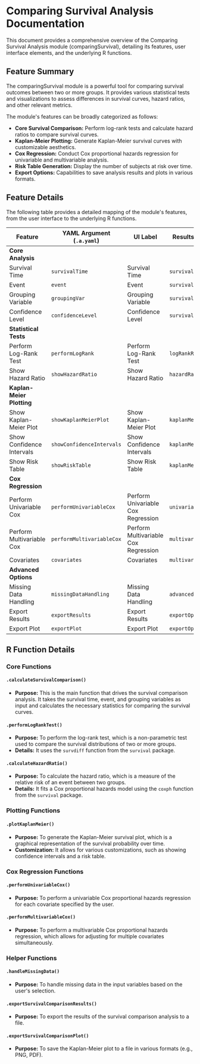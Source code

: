 # Comparing Survival Analysis Documentation

This document provides a comprehensive overview of the Comparing Survival Analysis module (comparingSurvival), detailing its features, user interface elements, and the underlying R functions.

## Feature Summary

The comparingSurvival module is a powerful tool for comparing survival outcomes between two or more groups. It provides various statistical tests and visualizations to assess differences in survival curves, hazard ratios, and other relevant metrics.

The module's features can be broadly categorized as follows:

*   **Core Survival Comparison:** Perform log-rank tests and calculate hazard ratios to compare survival curves.
*   **Kaplan-Meier Plotting:** Generate Kaplan-Meier survival curves with customizable aesthetics.
*   **Cox Regression:** Conduct Cox proportional hazards regression for univariable and multivariable analysis.
*   **Risk Table Generation:** Display the number of subjects at risk over time.
*   **Export Options:** Capabilities to save analysis results and plots in various formats.

## Feature Details

The following table provides a detailed mapping of the module's features, from the user interface to the underlying R functions.

| Feature                          | YAML Argument (`.a.yaml`)      | UI Label                               | Results Section (`.r.yaml`)         | R Function (`.b.R`)                  |
| -------------------------------- | ------------------------------ | -------------------------------------- | ----------------------------------- | ------------------------------------ |
| **Core Analysis**                |                                |                                        |                                     |                                      |
| Survival Time                    | `survivalTime`                 | Survival Time                          | `survivalComparisonOverview`        | `.calculateSurvivalComparison`       |
| Event                            | `event`                        | Event                                  | `survivalComparisonOverview`        | `.calculateSurvivalComparison`       |
| Grouping Variable                | `groupingVar`                  | Grouping Variable                      | `survivalComparisonOverview`        | `.calculateSurvivalComparison`       |
| Confidence Level                 | `confidenceLevel`              | Confidence Level                       | `survivalComparisonOverview`        | `.calculateSurvivalComparison`       |
| **Statistical Tests**            |                                |                                        |                                     |                                      |
| Perform Log-Rank Test            | `performLogRank`               | Perform Log-Rank Test                  | `logRankResults`                    | `.performLogRankTest`                |
| Show Hazard Ratio                | `showHazardRatio`              | Show Hazard Ratio                      | `hazardRatioResults`                | `.calculateHazardRatio`              |
| **Kaplan-Meier Plotting**        |                                |                                        |                                     |                                      |
| Show Kaplan-Meier Plot           | `showKaplanMeierPlot`          | Show Kaplan-Meier Plot                 | `kaplanMeierPlot`                   | `.plotKaplanMeier`                   |
| Show Confidence Intervals        | `showConfidenceIntervals`      | Show Confidence Intervals              | `kaplanMeierPlot`                   | `.plotKaplanMeier`                   |
| Show Risk Table                  | `showRiskTable`                | Show Risk Table                        | `kaplanMeierPlot`                   | `.plotKaplanMeier`                   |
| **Cox Regression**               |                                |                                        |                                     |                                      |
| Perform Univariable Cox          | `performUnivariableCox`        | Perform Univariable Cox Regression     | `univariableCoxResults`             | `.performUnivariableCox`             |
| Perform Multivariable Cox        | `performMultivariableCox`      | Perform Multivariable Cox Regression   | `multivariableCoxResults`           | `.performMultivariableCox`           |
| Covariates                       | `covariates`                   | Covariates                             | `multivariableCoxResults`           | `.performMultivariableCox`           |
| **Advanced Options**             |                                |                                        |                                     |                                      |
| Missing Data Handling            | `missingDataHandling`          | Missing Data Handling                  | `advancedOptions`                   | `.handleMissingData`                 |
| Export Results                   | `exportResults`                | Export Results                         | `exportOptions`                     | `.exportSurvivalComparisonResults`   |
| Export Plot                      | `exportPlot`                   | Export Plot                            | `exportOptions`                     | `.exportSurvivalComparisonPlot`      |

## R Function Details

### Core Functions

#### `.calculateSurvivalComparison()`

*   **Purpose:** This is the main function that drives the survival comparison analysis. It takes the survival time, event, and grouping variables as input and calculates the necessary statistics for comparing the survival curves.

#### `.performLogRankTest()`

*   **Purpose:** To perform the log-rank test, which is a non-parametric test used to compare the survival distributions of two or more groups.
*   **Details:** It uses the `survdiff` function from the `survival` package.

#### `.calculateHazardRatio()`

*   **Purpose:** To calculate the hazard ratio, which is a measure of the relative risk of an event between two groups.
*   **Details:** It fits a Cox proportional hazards model using the `coxph` function from the `survival` package.

### Plotting Functions

#### `.plotKaplanMeier()`

*   **Purpose:** To generate the Kaplan-Meier survival plot, which is a graphical representation of the survival probability over time.
*   **Customization:** It allows for various customizations, such as showing confidence intervals and a risk table.

### Cox Regression Functions

#### `.performUnivariableCox()`

*   **Purpose:** To perform a univariable Cox proportional hazards regression for each covariate specified by the user.

#### `.performMultivariableCox()`

*   **Purpose:** To perform a multivariable Cox proportional hazards regression, which allows for adjusting for multiple covariates simultaneously.

### Helper Functions

#### `.handleMissingData()`

*   **Purpose:** To handle missing data in the input variables based on the user's selection.

#### `.exportSurvivalComparisonResults()`

*   **Purpose:** To export the results of the survival comparison analysis to a file.

#### `.exportSurvivalComparisonPlot()`

*   **Purpose:** To save the Kaplan-Meier plot to a file in various formats (e.g., PNG, PDF).